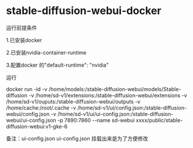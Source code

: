 # stable-diffusion-webui-docker

运行前提条件

 1.已安装docker

 2.已安装nvidia-container-runtime

 3.配置docker 的"default-runtime": "nvidia"

运行

docker run -id   -v /home/models:/stable-diffusion-webui/models/Stable-diffusion  -v /home/sd-v1/extensions:/stable-diffusion-webui/extensions -v /home/sd-v1/ouputs:/stable-diffusion-webui/outputs -v /home/cache:/root/.cache -v /home/sd-v1/ui/config.json:/stable-diffusion-webui/config.json  -v /home/sd-v1/ui/ui-config.json:/stable-diffusion-webui/ui-config.json -p 7890:7860 --name sd-webui xxxx/public/stable-diffusion-webui:v1-gke-6

备注：ui-config.json ui-config.json 挂载出来是为了方便修改
